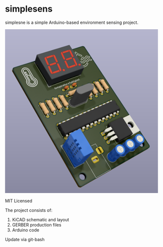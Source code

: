 # simplesens
simplesne is a simple Arduino-based environment sensing project.

![simplesens model](/media/front_model_3D.PNG)

MIT Licensed

The project consists of: 
  1. KiCAD schematic and layout
  2. GERBER production files
  3. Arduino code

Update via git-bash
